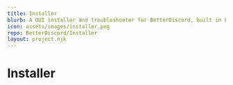 ```yaml
---
title: Installer
blurb: A GUI installer and troubleshooter for BetterDiscord, built in Electron and Svelte.
icon: assets/images/installer.png
repo: BetterDiscord/Installer
layout: project.njk
---
```


# Installer